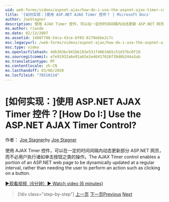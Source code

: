 ```yaml
---
uid: web-forms/videos/aspnet-ajax/how-do-i-use-the-aspnet-ajax-timer-control
title: '[如何实现：]使用 ASP.NET AJAX Timer 控件？ | Microsoft Docs'
author: JoeStagner
description: 使用 AJAX Timer 控件，可以在一定的时间间隔内动态更新 ASP.NET 网页的一部分，而不需要用户执行 。
ms.author: riande
ms.date: 02/13/2007
ms.assetid: 1488f788-54ca-43ce-bf65-8179ebbe2c7c
msc.legacyurl: /web-forms/videos/aspnet-ajax/how-do-i-use-the-aspnet-ajax-timer-control
msc.type: video
ms.openlocfilehash: 4db303bc941bb183e531f48634b5c51d37bc0f10
ms.sourcegitcommit: e7e91932a6e91a63e2e46417626f39d6b244a3ab
ms.translationtype: MT
ms.contentlocale: zh-CN
ms.lasthandoff: 03/06/2020
ms.locfileid: "78510134"
---
```

# <a name="how-do-i-use-the-aspnet-ajax-timer-control"></a><span data-ttu-id="fc83c-104">[如何实现：]使用 ASP.NET AJAX Timer 控件？</span><span class="sxs-lookup"><span data-stu-id="fc83c-104">[How Do I:] Use the ASP.NET AJAX Timer Control?</span></span>

<span data-ttu-id="fc83c-105">作者： [Joe Stagner](https://github.com/JoeStagner)</span><span class="sxs-lookup"><span data-stu-id="fc83c-105">by [Joe Stagner](https://github.com/JoeStagner)</span></span>

<span data-ttu-id="fc83c-106">使用 AJAX Timer 控件，可以在一定的时间间隔内动态更新部分 ASP.NET 网页，而不必用户执行诸如单击按钮之类的操作。</span><span class="sxs-lookup"><span data-stu-id="fc83c-106">The AJAX Timer control enables a portion of an ASP.NET web page to be dynamically updated at a regular interval, rather than needing the user to perform an action such as clicking on a button.</span></span>

[<span data-ttu-id="fc83c-107">&#9654;观看视频（6分钟）</span><span class="sxs-lookup"><span data-stu-id="fc83c-107">&#9654; Watch video (6 minutes)</span></span>](https://channel9.msdn.com/Blogs/ASP-NET-Site-Videos/how-do-i-use-the-aspnet-ajax-timer-control)

> [!div class="step-by-step"]
> <span data-ttu-id="fc83c-108">[上一页](how-do-i-use-the-aspnet-ajax-roundedcorners-extender.md)
> [下一页](how-do-i-implement-the-predictive-fetch-pattern-for-ajax.md)</span><span class="sxs-lookup"><span data-stu-id="fc83c-108">[Previous](how-do-i-use-the-aspnet-ajax-roundedcorners-extender.md)
[Next](how-do-i-implement-the-predictive-fetch-pattern-for-ajax.md)</span></span>
